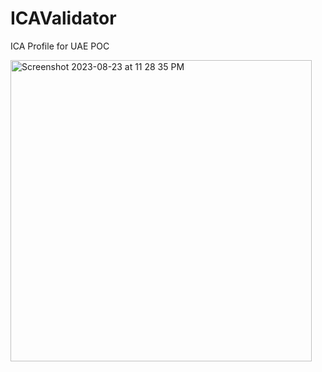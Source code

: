 # ICAValidator
 ICA Profile for UAE POC




 
<img width="482" alt="Screenshot 2023-08-23 at 11 28 35 PM" src="https://github.com/hemal08ce094/ICPValidator/assets/21290914/1b14e967-ac79-4013-86e8-9865025c61d0">
